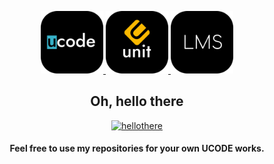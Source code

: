 <head>
    <p align="center">
        <a href="https://ucode.world/en/" target="_blank">
            <img src="https://github.com/NogaKazaha/NogaKazaha/blob/master/img/Header/ucode.png" height="100px">
        </a>
        <a href="https://unitfactory.net/" target="_blank">
            <img src="https://github.com/NogaKazaha/NogaKazaha/blob/master/img/Header/unit.png" height="100px">
        </a>
        <a href="https://lms.ucode.world/users/plitovka/" target="_blank">
            <img src="https://github.com/NogaKazaha/NogaKazaha/blob/master/img/Header/lms.png" height="100px">
        </a>
        <h2 align="center">Oh, hello there</h2>
    </p>
</head>

<footer>
<p align="center"><a href="https://emoji.gg/emoji/2860_hellothere"><img src="https://emoji.gg/assets/emoji/2860_hellothere.gif" width="64px" height="64px" alt="hellothere"></a></p>
<h4 align="center">Feel free to use my repositories for your own UCODE works.</h4>
</footer>
